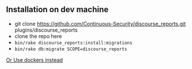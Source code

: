 ## Installation on dev machine

- git clone https://github.com/Continuous-Security/discourse_reports.git plugins/discourse_reports
- clone the repo here
- `bin/rake discourse_reports:install:migrations`
- `bin/rake db:migrate SCOPE=discourse_reports`

[Or Use dockers instead](INSTALL-docker.md)
